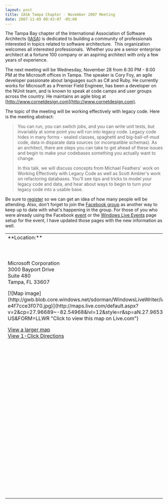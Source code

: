 ```yaml
---
layout: post
title: IASA Tampa Chapter - November 2007 Meeting
date: 2007-11-09 00:43:07 -05:00
---
```


The Tampa Bay chapter of the International Association of Software Architects ([IASA](http://www.iasahome.org/web/home/home)) is dedicated to building a community of professionals interested in topics related to software architecture.  This organization welcomes all interested professionals.  Whether you are a senior enterprise architect at a fortune 100 company or an aspiring architect with only a few years of experience.

The next meeting will be Wednesday, November 28 from 6:30 PM - 8:00 PM at the Microsoft offices in Tampa. The speaker is Cory Foy, an agile developer passionate about languages such as C# and Ruby. He currently works for Microsoft as a Premier Field Engineer, has been a developer on the NUnit team, and is known to speak at code camps and user groups across the country. He maintains an agile blog at [http://www.cornetdesign.com](http://www.cornetdesign.com).

The topic of the meeting will be working effectively with legacy code. Here is the meeting abstract:

> You can run, you can switch jobs, and you can write unit tests, but invariably at some point you will run into legacy code. Legacy code hides in many forms - sealed classes, spaghetti and big-ball-of-mud code, data in disparate data sources (or incompatible schemas). As an architect, there are steps you can take to get ahead of these issues and begin to make your codebases something you actually want to change.
> 
> In this talk, we will discuss concepts from Michael Feathers' work on Working Effectively with Legacy Code as well as Scott Ambler's work on refactoring databases. You'll see tips and tricks to model your legacy code and data, and hear about ways to begin to turn your legacy code into a usable base.

Be sure to [register](https://www.clicktoattend.com/invitation.aspx?code=122714) so we can get an idea of how many people will be attending. Also, don't forget to join the [Facebook group](http://www.facebook.com/group.php?gid=5630314139) as another way to keep up to date with what's happening in the group. For those of you who were already using the Facebook [event](http://www.facebook.com/event.php?eid=6069174012&ref=mf) or the [Windows Live Events](http://cid-0009c10c40687a2c.events.live.com/default.aspx) page setup for the event, I have updated those pages with the new information as well.
 <table cellspacing="0" cellpadding="2" width="720" border="0"> <tbody> <tr> <td valign="top" width="335">**Location:**</td> <td valign="top" width="383">**Add to your calendar:** </td></tr> <tr> <td valign="top" width="339"> 

Microsoft Corporation  
3000 Bayport Drive  
Suite 480  
Tampa, FL 33607
 <div class="wlWriterSmartContent" id="scid:84E294D0-71C9-4bd0-A0FE-95764E0368D9:63bb870b-d97d-435c-b16f-87eb4359fa6b" style="padding-right: 0px; display: inline; padding-left: 0px; padding-bottom: 0px; margin: 0px; padding-top: 0px">[![Map image](http://gwb.blob.core.windows.net/sdorman/WindowsLiveWriter/IASATampaChapterNovember2007Meeting_502/map-e4f7cce3f070.jpg)](http://maps.live.com/default.aspx?v=2&cp=27.96689~-82.54968&lvl=12&style=r&sp=aN.27.9653_-82.55058_Microsoft%2520Corp_&mkt=en-US&FORM=LLWR "Click to view this map on Live.com")</div> 

[View a larger map](http://maps.live.com/default.aspx?cp=27.966888~-82.549685&lvl=14&style=r&v=2&sp=Point.27.966888_-82.549685_Microsoft+Corp "View a larger map")  
[View 1-Click Directions](http://maps.live.com/OneClickDirections.aspx?mkt=en-us&rtp=~pos.27.968023982861645_-82.549467086792&FORM=LLMP)  
</td> <td valign="top" width="380"> 

*   ![Add this event to Microsoft Outlook](http://sc4.sclive.net/00.0.0000.0000/Web/images/outlook.gif) [Microsoft Outlook](http://cid-0009c10c40687a2c.events.live.com/event.ics)  
*   ![Add this event to Windows Live Calendar](http://sc3.sclive.net/00.0.0000.0000/Web/images/livecalendar.gif) [Windows Live Calendar](http://calendar.live.com/calendar/calendar.aspx?rru=addevent%3fdtstart%3d20071128T233000Z%26dtend%3d20071129T010000Z%26summary%3dIASA%2bTampa%2b-%2bNovember%2b2008%2bMeeting%26location%3d3000%2bBayport%2bDr%2bSte%2b480%252c%2bTampa%252c%2bFL%26description%3dSpeaker%253a%2bCory%2bFoy%2bis%2ban%2bagile%2bdeveloper%2bpassionate%2babout%2blanguages%2bsuch%2bas%2bC%2523%2band%2bRuby.%2bHe%2bcurrently%2bworks%2bfor%2bMicrosoft%2bas%2ba%2bPremier%2bField%2bEngineer%252c%2bhas%2bbeen%2ba%2bdeveloper%2bon%2bthe%2bNUnit%2bteam%252c%2band%2bis%2bknown%2bto%2bspeak%2bat%2bcode%2bcamps%2band%2buser%2bgroups%2bacross%2bthe%2bcountry.%2bHe%2blives%2bjust%2bnorth%2bof%2bTampa%2bwith%2bhis%2bwife%2band%2b2%2bdaughters%252c%2ba...%250d%250a%250d%250ahttp%253a%252f%252fcid-0009c10c40687a2c.events.live.com%252f)  
*   ![Add this event to Apple iCal](http://sc4.sclive.net/00.0.0000.0000/Web/images/other_calendar.gif) [Apple iCal](http://cid-0009c10c40687a2c.events.live.com/event.ics)  
*   ![Add this event to Yahoo! Calendar](http://sc4.sclive.net/00.0.0000.0000/Web/images/other_calendar.gif) [Yahoo! Calendar](http://calendar.yahoo.com/?v=60&title=IASA+Tampa+-+November+2008+Meeting&st=20071128T183000&in_loc=3000+Bayport+Dr+Ste+480%2c+Tampa%2c+FL&desc=Speaker%3a+Cory+Foy+is+an+agile+developer+passionate+about+languages+such+as+C%23+and+Ruby.+He+currently+works+for+Microsoft+as+a+Premier+Field+Engineer%2c+has+been+a+developer+on+the+NUnit+team%2c+and+is+known+to+speak+at+code+camps+and+user+groups+across+the+country.+He+lives+just+north+of+Tampa+with+his+wife+and+2+daughters%2c+a...%0d%0a%0d%0ahttp%3a%2f%2fcid-0009c10c40687a2c.events.live.com%2f)  
*   ![Add this event to Google Calendar](http://sc4.sclive.net/00.0.0000.0000/Web/images/google.gif) [Google Calendar](http://www.google.com/calendar/event?action=TEMPLATE&text=IASA+Tampa+-+November+2008+Meeting&dates=20071128T233000Z%2f20071129T010000Z&location=3000+Bayport+Dr+Ste+480%2c+Tampa%2c+FL&sprop=http%3a%2f%2fcid-0009c10c40687a2c.events.live.com%2f&details=Speaker%3a+Cory+Foy+is+an+agile+developer+passionate+about+languages+such+as+C%23+and+Ruby.+He+currently+works+for+Microsoft+as+a+Premier+Field+Engineer%2c+has+been+a+developer+on+the+NUnit+team%2c+and+is+known+to+speak+at+code+camps+and+user+groups+across+the+country.+He+lives+just+north+of+Tampa+with+his+wife+and+2+daughters%2c+a...%0d%0a%0d%0ahttp%3a%2f%2fcid-0009c10c40687a2c.events.live.com%2f)</td></tr></tbody></table>
